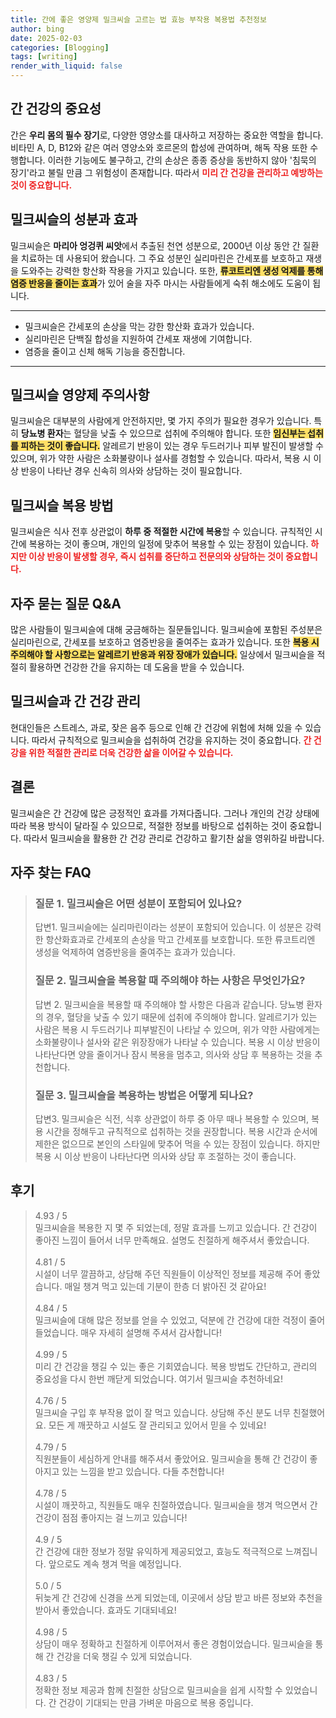 ```yaml
---
title: 간에 좋은 영양제 밀크씨슬 고르는 법 효능 부작용 복용법 추천정보
author: bing
date: 2025-02-03
categories: [Blogging]
tags: [writing]
render_with_liquid: false
---
```



<h2 id='간 건강의 중요성'>간 건강의 중요성</h2>

<p>간은 <b>우리 몸의 필수 장기</b>로, 다양한 영양소를 대사하고 저장하는 중요한 역할을 합니다. 비타민 A, D, B12와 같은 여러 영양소와 호르몬의 합성에 관여하며, 해독 작용 또한 수행합니다. 이러한 기능에도 불구하고, 간의 손상은 종종 증상을 동반하지 않아 '침묵의 장기'라고 불릴 만큼 그 위험성이 존재합니다. 따라서 <b><span style="color: #ee2323;">미리 간 건강을 관리하고 예방하는 것이 중요합니다.</span></b></p>

<h2 id='밀크씨슬의 성분과 효과'>밀크씨슬의 성분과 효과</h2>

<p>밀크씨슬은 <b>마리아 엉겅퀴 씨앗</b>에서 추출된 천연 성분으로, 2000년 이상 동안 간 질환을 치료하는 데 사용되어 왔습니다. 그 주요 성분인 실리마린은 간세포를 보호하고 재생을 도와주는 강력한 항산화 작용을 가지고 있습니다. 또한, <b><span style="background-color: #ffe066;">류코트리엔 생성 억제를 통해 염증 반응을 줄이는 효과</span></b>가 있어 술을 자주 마시는 사람들에게 숙취 해소에도 도움이 됩니다.</p>

<hr />

<ul>
    <li>밀크씨슬은 간세포의 손상을 막는 강한 항산화 효과가 있습니다.</li>
    <li>실리마린은 단백질 합성을 지원하여 간세포 재생에 기여합니다.</li>
    <li>염증을 줄이고 신체 해독 기능을 증진합니다.</li>
</ul>

<hr />

<h2 id='밀크씨슬 영양제 주의사항'>밀크씨슬 영양제 주의사항</h2>

<p>밀크씨슬은 대부분의 사람에게 안전하지만, 몇 가지 주의가 필요한 경우가 있습니다. 특히 <b>당뇨병 환자</b>는 혈당을 낮출 수 있으므로 섭취에 주의해야 합니다. 또한 <b><span style="background-color: #ffe066;">임신부는 섭취를 피하는 것이 좋습니다.</span></b> 알레르기 반응이 있는 경우 두드러기나 피부 발진이 발생할 수 있으며, 위가 약한 사람은 소화불량이나 설사를 경험할 수 있습니다. 따라서, 복용 시 이상 반응이 나타난 경우 신속히 의사와 상담하는 것이 필요합니다.</p>

<h2 id='밀크씨슬 복용 방법'>밀크씨슬 복용 방법</h2>

<p>밀크씨슬은 식사 전후 상관없이 <b>하루 중 적절한 시간에 복용</b>할 수 있습니다. 규칙적인 시간에 복용하는 것이 좋으며, 개인의 일정에 맞추어 복용할 수 있는 장점이 있습니다. <b><span style="color: #ee2323;">하지만 이상 반응이 발생할 경우, 즉시 섭취를 중단하고 전문의와 상담하는 것이 중요합니다.</span></b></p>

<h2 id='자주 묻는 질문 Q&A'>자주 묻는 질문 Q&A</h2>

<p>많은 사람들이 밀크씨슬에 대해 궁금해하는 질문들입니다. 밀크씨슬에 포함된 주성분은 실리마린으로, 간세포를 보호하고 염증반응을 줄여주는 효과가 있습니다. 또한 <b><span style="background-color: #ffe066;">복용 시 주의해야 할 사항으로는 알레르기 반응과 위장 장애가 있습니다.</span></b> 일상에서 밀크씨슬을 적절히 활용하면 건강한 간을 유지하는 데 도움을 받을 수 있습니다.</p>

<h2 id='밀크씨슬과 간 건강 관리'>밀크씨슬과 간 건강 관리</h2>

<p>현대인들은 스트레스, 과로, 잦은 음주 등으로 인해 간 건강에 위험에 처해 있을 수 있습니다. 따라서 규칙적으로 밀크씨슬을 섭취하여 건강을 유지하는 것이 중요합니다. <b><span style="color: #ee2323;">간 건강을 위한 적절한 관리로 더욱 건강한 삶을 이어갈 수 있습니다.</span></b></p>

<h2 id='결론'>결론</h2>

<p>밀크씨슬은 간 건강에 많은 긍정적인 효과를 가져다줍니다. 그러나 개인의 건강 상태에 따라 복용 방식이 달라질 수 있으므로, 적절한 정보를 바탕으로 섭취하는 것이 중요합니다. 따라서 밀크씨슬을 활용한 간 건강 관리로 건강하고 활기찬 삶을 영위하길 바랍니다.</p>


<h2 id='자주_찾는_FAQ'>자주 찾는 FAQ</h2>
<div itemscope="" itemtype="https://schema.org/FAQPage"> 
<blockquote> 
<div itemscope="" itemprop="mainEntity" itemtype="https://schema.org/Question"> 
<h3 itemprop="name">질문 1. 밀크씨슬은 어떤 성분이 포함되어 있나요?</h3> 
<div itemscope="" itemprop="acceptedAnswer" itemtype="https://schema.org/Answer"> 
<span itemprop="text"> 
<p>답변1. 밀크씨슬에는 실리마린이라는 성분이 포함되어 있습니다. 이 성분은 강력한 항산화효과로 간세포의 손상을 막고 간세포를 보호합니다. 또한 류코트리엔 생성을 억제하여 염증반응을 줄여주는 효과가 있습니다.</p> 
</span> 
</div> 
</div> 

<div itemscope="" itemprop="mainEntity" itemtype="https://schema.org/Question"> 
<h3 itemprop="name">질문 2. 밀크씨슬을 복용할 때 주의해야 하는 사항은 무엇인가요?</h3> 
<div itemscope="" itemprop="acceptedAnswer" itemtype="https://schema.org/Answer"> 
<span itemprop="text"> 
<p>답변 2. 밀크씨슬을 복용할 때 주의해야 할 사항은 다음과 같습니다. 당뇨병 환자의 경우, 혈당을 낮출 수 있기 때문에 섭취에 주의해야 합니다. 알레르기가 있는 사람은 복용 시 두드러기나 피부발진이 나타날 수 있으며, 위가 약한 사람에게는 소화불량이나 설사와 같은 위장장애가 나타날 수 있습니다. 복용 시 이상 반응이 나타난다면 양을 줄이거나 잠시 복용을 멈추고, 의사와 상담 후 복용하는 것을 추천합니다.</p> 
</span> 
</div> 
</div> 

<div itemscope="" itemprop="mainEntity" itemtype="https://schema.org/Question"> 
<h3 itemprop="name">질문 3. 밀크씨슬을 복용하는 방법은 어떻게 되나요?</h3> 
<div itemscope="" itemprop="acceptedAnswer" itemtype="https://schema.org/Answer"> 
<span itemprop="text"> 
<p>답변3. 밀크씨슬은 식전, 식후 상관없이 하루 중 아무 때나 복용할 수 있으며, 복용 시간을 정해두고 규칙적으로 섭취하는 것을 권장합니다. 복용 시간과 순서에 제한은 없으므로 본인의 스타일에 맞추어 먹을 수 있는 장점이 있습니다. 하지만 복용 시 이상 반응이 나타난다면 의사와 상담 후 조절하는 것이 좋습니다.</p> 
</span> 
</div> 
</div> 
</blockquote> 
</div>
<h2 id='후기'>후기</h2>
<div itemscope itemtype="https://schema.org/Product">
  <blockquote>
  <div itemprop="review" itemscope itemtype="https://schema.org/Review">
      <div itemprop="reviewRating" itemscope itemtype="https://schema.org/Rating"> <span itemprop="ratingValue">4.93</span> / <span itemprop="bestRating">5</span> </div>
      <span itemprop="reviewBody">밀크씨슬을 복용한 지 몇 주 되었는데, 정말 효과를 느끼고 있습니다. 간 건강이 좋아진 느낌이 들어서 너무 만족해요. 설명도 친절하게 해주셔서 좋았습니다.</span>
  </div>
  <br>
  <div itemprop="review" itemscope itemtype="https://schema.org/Review">
      <div itemprop="reviewRating" itemscope itemtype="https://schema.org/Rating"> <span itemprop="ratingValue">4.81</span> / <span itemprop="bestRating">5</span> </div>
      <span itemprop="reviewBody">시설이 너무 깔끔하고, 상담해 주던 직원들이 이상적인 정보를 제공해 주어 좋았습니다. 매일 챙겨 먹고 있는데 기분이 한층 더 밝아진 것 같아요!</span>
  </div>
  <br>
  <div itemprop="review" itemscope itemtype="https://schema.org/Review">
      <div itemprop="reviewRating" itemscope itemtype="https://schema.org/Rating"> <span itemprop="ratingValue">4.84</span> / <span itemprop="bestRating">5</span> </div>
      <span itemprop="reviewBody">밀크씨슬에 대해 많은 정보를 얻을 수 있었고, 덕분에 간 건강에 대한 걱정이 줄어들었습니다. 매우 자세히 설명해 주셔서 감사합니다!</span>
  </div>
  <br>
  <div itemprop="review" itemscope itemtype="https://schema.org/Review">
      <div itemprop="reviewRating" itemscope itemtype="https://schema.org/Rating"> <span itemprop="ratingValue">4.99</span> / <span itemprop="bestRating">5</span> </div>
      <span itemprop="reviewBody">미리 간 건강을 챙길 수 있는 좋은 기회였습니다. 복용 방법도 간단하고, 관리의 중요성을 다시 한번 깨닫게 되었습니다. 여기서 밀크씨슬 추천하네요!</span>
  </div>
  <br>
  <div itemprop="review" itemscope itemtype="https://schema.org/Review">
      <div itemprop="reviewRating" itemscope itemtype="https://schema.org/Rating"> <span itemprop="ratingValue">4.76</span> / <span itemprop="bestRating">5</span> </div>
      <span itemprop="reviewBody">밀크씨슬 구입 후 부작용 없이 잘 먹고 있습니다. 상담해 주신 분도 너무 친절했어요. 모든 게 깨끗하고 시설도 잘 관리되고 있어서 믿을 수 있네요!</span>
  </div>
  <br>
  <div itemprop="review" itemscope itemtype="https://schema.org/Review">
      <div itemprop="reviewRating" itemscope itemtype="https://schema.org/Rating"> <span itemprop="ratingValue">4.79</span> / <span itemprop="bestRating">5</span> </div>
      <span itemprop="reviewBody">직원분들이 세심하게 안내를 해주셔서 좋았어요. 밀크씨슬을 통해 간 건강이 좋아지고 있는 느낌을 받고 있습니다. 다들 추천합니다!</span>
  </div>
  <br>
  <div itemprop="review" itemscope itemtype="https://schema.org/Review">
      <div itemprop="reviewRating" itemscope itemtype="https://schema.org/Rating"> <span itemprop="ratingValue">4.78</span> / <span itemprop="bestRating">5</span> </div>
      <span itemprop="reviewBody">시설이 깨끗하고, 직원들도 매우 친절하였습니다. 밀크씨슬을 챙겨 먹으면서 간 건강이 점점 좋아지는 걸 느끼고 있습니다!</span>
  </div>
  <br>
  <div itemprop="review" itemscope itemtype="https://schema.org/Review">
      <div itemprop="reviewRating" itemscope itemtype="https://schema.org/Rating"> <span itemprop="ratingValue">4.9</span> / <span itemprop="bestRating">5</span> </div>
      <span itemprop="reviewBody">간 건강에 대한 정보가 정말 유익하게 제공되었고, 효능도 적극적으로 느껴집니다. 앞으로도 계속 챙겨 먹을 예정입니다.</span>
  </div>
  <br>
  <div itemprop="review" itemscope itemtype="https://schema.org/Review">
      <div itemprop="reviewRating" itemscope itemtype="https://schema.org/Rating"> <span itemprop="ratingValue">5.0</span> / <span itemprop="bestRating">5</span> </div>
      <span itemprop="reviewBody">뒤늦게 간 건강에 신경을 쓰게 되었는데, 이곳에서 상담 받고 바른 정보와 추천을 받아서 좋았습니다. 효과도 기대되네요!</span>
  </div>
  <br>
  <div itemprop="review" itemscope itemtype="https://schema.org/Review">
      <div itemprop="reviewRating" itemscope itemtype="https://schema.org/Rating"> <span itemprop="ratingValue">4.98</span> / <span itemprop="bestRating">5</span> </div>
      <span itemprop="reviewBody">상담이 매우 정확하고 친절하게 이루어져서 좋은 경험이었습니다. 밀크씨슬을 통해 간 건강을 더욱 챙길 수 있게 되었습니다.</span>
  </div>
  <br>
  <div itemprop="review" itemscope itemtype="https://schema.org/Review">
      <div itemprop="reviewRating" itemscope itemtype="https://schema.org/Rating"> <span itemprop="ratingValue">4.83</span> / <span itemprop="bestRating">5</span> </div>
      <span itemprop="reviewBody">정확한 정보 제공과 함께 친절한 상담으로 밀크씨슬을 쉽게 시작할 수 있었습니다. 간 건강이 기대되는 만큼 가벼운 마음으로 복용 중입니다.</span>
  </div>
  </blockquote>
</div>
